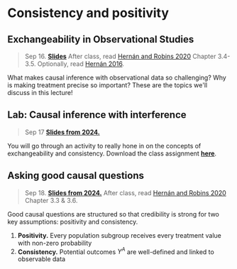 
# Consistency and positivity

## Exchangeability in Observational Studies

> Sep 16. [**Slides**](assets/slides/3-1_goodQuestion_fa25.pdf) After class, read [Hernán and Robins 2020](https://www.hsph.harvard.edu/miguel-hernan/causal-inference-book/) Chapter 3.4-3.5. Optionally, read [Hernán 2016](https://www.ncbi.nlm.nih.gov/pmc/articles/PMC5207342/).

What makes causal inference with observational data so challenging? Why is making treatment precise so important? These are the topics we'll discuss in this lecture!


## Lab: Causal inference with interference

> Sep 17 [**Slides from 2024.**](assets/discussions/discussion4-class_activity_solutions.pdf)

You will go through an activity to really hone in on the concepts of exchangeability and consistency. Download the class assignment [**here**](assets/discussions/discussion-9-18.pdf).

## Asking good causal questions

> Sep 18. [**Slides from 2024.**](assets/slides/3-2_good_questions.pdf) After class, read [Hernán and Robins 2020](https://www.hsph.harvard.edu/miguel-hernan/causal-inference-book/) Chapter 3.3 & 3.6. 

Good causal questions are structured so that credibility is strong for two key assumptions: positivity and consistency.

1. **Positivity.** Every population subgroup receives every treatment value with non-zero probability
2. **Consistency.** Potential outcomes $Y^A$ are well-defined and linked to observable data

